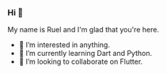 ### Hi 👋 

My name is Ruel and I'm glad that you're here.

- 👀 I’m interested in anything.
- 🌱 I’m currently learning Dart and Python.
- 💞️ I’m looking to collaborate on Flutter.

<!---
leurdev/leurdev is a ✨ special ✨ repository because its `README.md` (this file) appears on your GitHub profile.
You can click the Preview link to take a look at your changes.
--->
